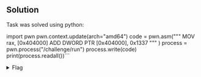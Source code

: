 ## Solution

Task was solved using python:

import pwn
pwn.context.update(arch="amd64")
code = pwn.asm("""
MOV rax, [0x404000]
ADD DWORD PTR [0x404000], 0x1337
""" )
process = pwn.process("/challenge/run")
process.write(code)
print(process.readall())```

<details>
    <summary>Flag</summary>

pwn.college{M6sGcYJzfGl70U--A0HN3MLapSY.01MwIDL5ETN1QzW}</details>
